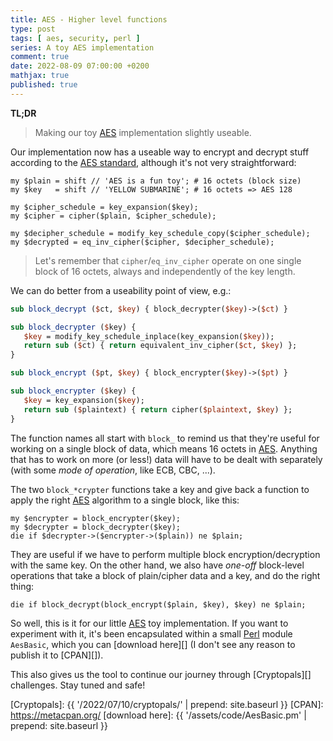 ```yaml
---
title: AES - Higher level functions
type: post
tags: [ aes, security, perl ]
series: A toy AES implementation
comment: true
date: 2022-08-09 07:00:00 +0200
mathjax: true
published: true
---
```


**TL;DR**

> Making our toy [AES][] implementation slightly useable.

Our implementation now has a useable way to encrypt and decrypt stuff
according to the [AES standard][AES], although it's not very
straightforward:

```
my $plain = shift // 'AES is a fun toy'; # 16 octets (block size)
my $key   = shift // 'YELLOW SUBMARINE'; # 16 octets => AES 128

my $cipher_schedule = key_expansion($key);
my $cipher = cipher($plain, $cipher_schedule);

my $decipher_schedule = modify_key_schedule_copy($cipher_schedule);
my $decrypted = eq_inv_cipher($cipher, $decipher_schedule);
```

> Let's remember that `cipher`/`eq_inv_cipher` operate on one single
> block of 16 octets, always and independently of the key length.

We can do better from a useability point of view, e.g.:

```perl
sub block_decrypt ($ct, $key) { block_decrypter($key)->($ct) }

sub block_decrypter ($key) {
   $key = modify_key_schedule_inplace(key_expansion($key));
   return sub ($ct) { return equivalent_inv_cipher($ct, $key) };
}

sub block_encrypt ($pt, $key) { block_encrypter($key)->($pt) }

sub block_encrypter ($key) {
   $key = key_expansion($key);
   return sub ($plaintext) { return cipher($plaintext, $key) };
}
```

The function names all start with `block_` to remind us that they're
useful for working on a single block of data, which means 16 octets in
[AES][]. Anything that has to work on more (or less!) data will have to
be dealt with separately (with some *mode of operation*, like ECB, CBC,
...).

The two `block_*crypter` functions take a key and give back a function
to apply the right [AES][] algorithm to a single block, like this:

```
my $encrypter = block_encrypter($key);
my $decrypter = block_decrypter($key);
die if $decrypter->($encrypter->($plain)) ne $plain;
```

They are useful if we have to perform multiple block
encryption/decryption with the same key. On the other hand, we also have
*one-off* block-level operations that take a block of plain/cipher data
and a key, and do the right thing:

```
die if block_decrypt(block_encrypt($plain, $key), $key) ne $plain;
```

So well, this is it for our little [AES][] toy implementation. If you
want to experiment with it, it's been encapsulated within a small
[Perl][] module `AesBasic`, which you can [download here][] (I don't see
any reason to publish it to [CPAN][]).

This also gives us the tool to continue our journey through
[Cryptopals][] challenges. Stay tuned and safe!

[Perl]: https://www.perl.org/
[AES]: https://csrc.nist.gov/csrc/media/publications/fips/197/final/documents/fips-197.pdf
[Cryptopals]: {{ '/2022/07/10/cryptopals/' | prepend: site.baseurl }}
[CPAN]: https://metacpan.org/
[download here]: {{ '/assets/code/AesBasic.pm' | prepend: site.baseurl }}
